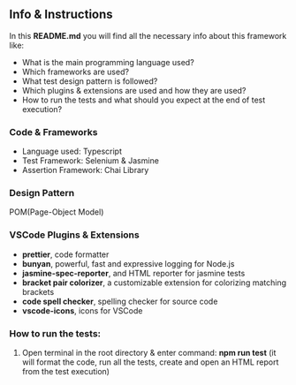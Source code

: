 ## Info & Instructions

In this **README.md** you will find all the necessary info about this framework like:
- What is the main programming language used?
- Which frameworks are used?
- What test design pattern is followed?
- Which plugins & extensions are used and how they are used?
- How to run the tests and what should you expect at the end of  test execution?

### Code & Frameworks

- Language used: Typescript
- Test Framework: Selenium & Jasmine
- Assertion Framework: Chai Library

### Design Pattern

POM(Page-Object Model)

### VSCode Plugins & Extensions

- **prettier**, code formatter
- **bunyan**, powerful, fast and expressive logging for Node.js
- **jasmine-spec-reporter**, and HTML reporter for jasmine tests
- **bracket pair colorizer**, a customizable extension for colorizing matching brackets
- **code spell checker**, spelling checker for source code
- **vscode-icons**, icons for VSCode

### How to run the tests:

1. Open terminal in the root directory & enter command: **npm run test** (it will format the code, run all the tests, create and open an HTML report from the test execution)
